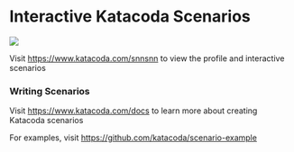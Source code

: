 # Interactive Katacoda Scenarios

[![](http://shields.katacoda.com/katacoda/snnsnn/count.svg)](https://www.katacoda.com/snnsnn "Get your profile on Katacoda.com")

Visit https://www.katacoda.com/snnsnn to view the profile and interactive scenarios

### Writing Scenarios
Visit https://www.katacoda.com/docs to learn more about creating Katacoda scenarios

For examples, visit https://github.com/katacoda/scenario-example

